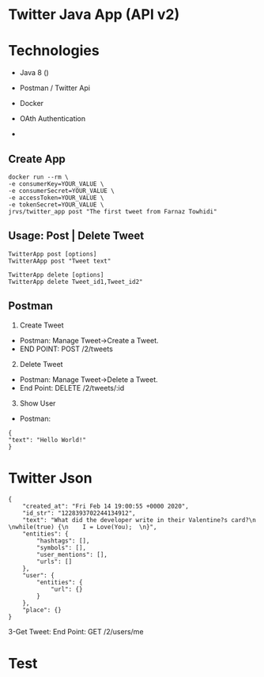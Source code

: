 # Twitter Java App (API v2)
# Technologies
- Java 8 ()
- Postman / Twitter Api
- Docker
- OAth Authentication

- 
## Create App
```
docker run --rm \
-e consumerKey=YOUR_VALUE \
-e consumerSecret=YOUR_VALUE \
-e accessToken=YOUR_VALUE \
-e tokenSecret=YOUR_VALUE \
jrvs/twitter_app post "The first tweet from Farnaz Towhidi"
```

## Usage: Post | Delete Tweet
```
TwitterApp post [options]
TwitterAApp post "Tweet text"

TwitterApp delete [options]
TwitterApp delete Tweet_id1,Tweet_id2"
```

## Postman
1. Create Tweet
* Postman: Manage Tweet->Create a Tweet.
* END POINT: POST /2/tweets
2. Delete Tweet
* Postman: Manage Tweet->Delete a Tweet.
* End Point: DELETE /2/tweets/:id
3. Show User
* Postman: 
```
{
"text": "Hello World!"
}
```
# Twitter Json
```
{
	"created_at": "Fri Feb 14 19:00:55 +0000 2020",
	"id_str": "1228393702244134912",
	"text": "What did the developer write in their Valentine?s card?\n  \nwhile(true) {\n    I = Love(You);  \n}",
	"entities": {
		"hashtags": [],
		"symbols": [],
		"user_mentions": [],
		"urls": []
	},
	"user": {
		"entities": {
			"url": {}
		}
	},
	"place": {}
}
```
3-Get Tweet:
End Point: GET /2/users/me

# Test